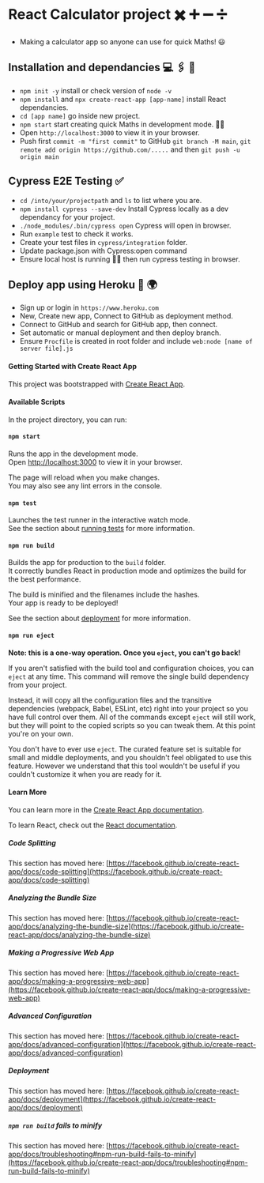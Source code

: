 # React Calculator project :heavy_multiplication_x: :heavy_plus_sign: :heavy_minus_sign: :heavy_division_sign:

- Making a calculator app so anyone can use for quick Maths! :smiley:

## Installation and dependancies :computer: :paperclips: :rocket:

- `npm init -y` install or check version of `node -v`
- `npm install` and `npx create-react-app [app-name]` install React dependancies.
- `cd [app name]` go inside new project.
- `npm start` start creating quick Maths in development mode. :running_woman:
- Open `http://localhost:3000` to view it in your browser.
- Push first `commit -m "first commit"` to GitHub `git branch -M main`, `git remote add origin https://github.com/.....` and then `git push -u origin main`

## Cypress E2E Testing :white_check_mark:

- `cd /into/your/projectpath` and `ls` to list where you are.
- `npm install cypress --save-dev` Install Cypress locally as a dev dependancy for your project.
- `./node_modules/.bin/cypress open` Cypress will open in browser.
- Run `example` test to check it works.
- Create your test files in `cypress/integration` folder.
- Update package.json with Cypress:open command
- Ensure local host is running :running_man: then run cypress testing in browser.

## Deploy app using Heroku :rocket: :earth_africa:

- Sign up or login in `https://www.heroku.com`
- New, Create new app, Connect to GitHub as deployment method.
- Connect to GitHub and search for GitHub app, then connect.
- Set automatic or manual deployment and then deploy branch.
- Ensure `Procfile` is created in root folder and include `web:node [name of server file].js`

#### Getting Started with Create React App

This project was bootstrapped with [Create React App](https://github.com/facebook/create-react-app).

#### Available Scripts

In the project directory, you can run:

#### `npm start`

Runs the app in the development mode.\
Open [http://localhost:3000](http://localhost:3000) to view it in your browser.

The page will reload when you make changes.\
You may also see any lint errors in the console.

#### `npm test`

Launches the test runner in the interactive watch mode.\
See the section about [running tests](https://facebook.github.io/create-react-app/docs/running-tests) for more information.

#### `npm run build`

Builds the app for production to the `build` folder.\
It correctly bundles React in production mode and optimizes the build for the best performance.

The build is minified and the filenames include the hashes.\
Your app is ready to be deployed!

See the section about [deployment](https://facebook.github.io/create-react-app/docs/deployment) for more information.

#### `npm run eject`

**Note: this is a one-way operation. Once you `eject`, you can't go back!**

If you aren't satisfied with the build tool and configuration choices, you can `eject` at any time. This command will remove the single build dependency from your project.

Instead, it will copy all the configuration files and the transitive dependencies (webpack, Babel, ESLint, etc) right into your project so you have full control over them. All of the commands except `eject` will still work, but they will point to the copied scripts so you can tweak them. At this point you're on your own.

You don't have to ever use `eject`. The curated feature set is suitable for small and middle deployments, and you shouldn't feel obligated to use this feature. However we understand that this tool wouldn't be useful if you couldn't customize it when you are ready for it.

#### Learn More

You can learn more in the [Create React App documentation](https://facebook.github.io/create-react-app/docs/getting-started).

To learn React, check out the [React documentation](https://reactjs.org/).

##### Code Splitting

This section has moved here: [https://facebook.github.io/create-react-app/docs/code-splitting](https://facebook.github.io/create-react-app/docs/code-splitting)

##### Analyzing the Bundle Size

This section has moved here: [https://facebook.github.io/create-react-app/docs/analyzing-the-bundle-size](https://facebook.github.io/create-react-app/docs/analyzing-the-bundle-size)

##### Making a Progressive Web App

This section has moved here: [https://facebook.github.io/create-react-app/docs/making-a-progressive-web-app](https://facebook.github.io/create-react-app/docs/making-a-progressive-web-app)

##### Advanced Configuration

This section has moved here: [https://facebook.github.io/create-react-app/docs/advanced-configuration](https://facebook.github.io/create-react-app/docs/advanced-configuration)

##### Deployment

This section has moved here: [https://facebook.github.io/create-react-app/docs/deployment](https://facebook.github.io/create-react-app/docs/deployment)

##### `npm run build` fails to minify

This section has moved here: [https://facebook.github.io/create-react-app/docs/troubleshooting#npm-run-build-fails-to-minify](https://facebook.github.io/create-react-app/docs/troubleshooting#npm-run-build-fails-to-minify)


